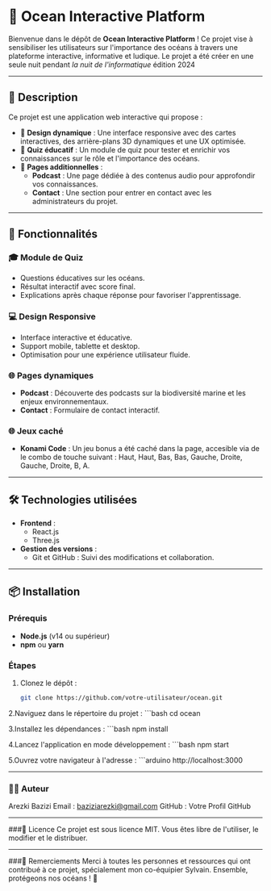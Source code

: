 # 🌊 **Ocean Interactive Platform**

Bienvenue dans le dépôt de **Ocean Interactive Platform** ! Ce projet vise à sensibiliser les utilisateurs sur l'importance des océans à travers une plateforme interactive, informative et ludique.
Le projet a été créer en une seule nuit pendant *la nuit de l'informatique* édition 2024

---

## 📝 **Description**

Ce projet est une application web interactive qui propose :

- 🎨 **Design dynamique** : Une interface responsive avec des cartes interactives, des arrière-plans 3D dynamiques et une UX optimisée.
- 🎯 **Quiz éducatif** : Un module de quiz pour tester et enrichir vos connaissances sur le rôle et l'importance des océans.
- 🔗 **Pages additionnelles** :
  - **Podcast** : Une page dédiée à des contenus audio pour approfondir vos connaissances.
  - **Contact** : Une section pour entrer en contact avec les administrateurs du projet.

---

## 🚀 **Fonctionnalités**

### 🎓 **Module de Quiz**
- Questions éducatives sur les océans.
- Résultat interactif avec score final.
- Explications après chaque réponse pour favoriser l'apprentissage.

### 💻 **Design Responsive**
- Interface interactive et éducative. 
- Support mobile, tablette et desktop.
- Optimisation pour une expérience utilisateur fluide.

### 🌐 **Pages dynamiques**
- **Podcast** : Découverte des podcasts sur la biodiversité marine et les enjeux environnementaux.
- **Contact** : Formulaire de contact interactif.

### 🌐 **Jeux caché**
- **Konami Code** : Un jeu bonus a été caché dans la page, accesible via de le combo de touche suivant : Haut, Haut, Bas, Bas, Gauche, Droite, Gauche, Droite, B, A. 

---

## 🛠️ **Technologies utilisées**

- **Frontend** :
  - React.js
  - Three.js
- **Gestion des versions** :
  - Git et GitHub : Suivi des modifications et collaboration.

---

## 📦 **Installation**

### Prérequis
- **Node.js** (v14 ou supérieur)
- **npm** ou **yarn**

### Étapes
1. Clonez le dépôt :
   ```bash
   git clone https://github.com/votre-utilisateur/ocean.git

2.Naviguez dans le répertoire du projet :
    ```bash
    cd ocean

3.Installez les dépendances :
    ```bash
    npm install

4.Lancez l'application en mode développement :
    ```bash
    npm start
    
5.Ouvrez votre navigateur à l'adresse :
    ```arduino
    http://localhost:3000
    
---

### 🧑‍💻 Auteur
Arezki Bazizi
Email : baziziarezki@gmail.com
GitHub : Votre Profil GitHub

---

###📜 Licence
Ce projet est sous licence MIT. Vous êtes libre de l'utiliser, le modifier et le distribuer.

---

###🌟 Remerciements
Merci à toutes les personnes et ressources qui ont contribué à ce projet, spécialement mon co-équipier Sylvain. 
Ensemble, protégeons nos océans ! 🌊

